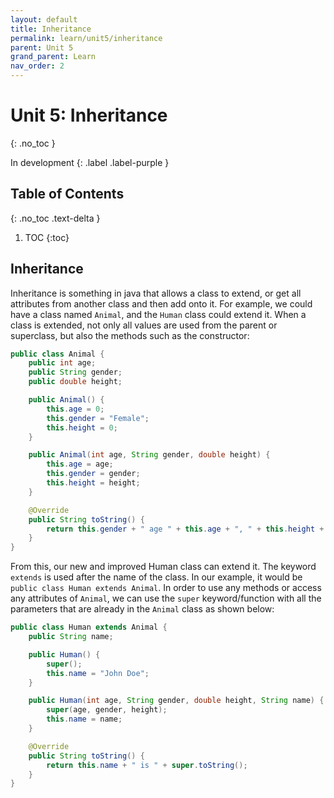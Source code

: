 ```yaml
---
layout: default
title: Inheritance
permalink: learn/unit5/inheritance
parent: Unit 5
grand_parent: Learn
nav_order: 2
---
```


<!-- prettier-ignore-start -->

# Unit 5: Inheritance

{: .no_toc }

In development {: .label .label-purple }

## Table of Contents

{: .no_toc .text-delta }

1. TOC {:toc}
 <!-- prettier-ignore-end -->

## Inheritance

Inheritance is something in java that allows a class to extend, or get all
attributes from another class and then add onto it. For example, we could have a
class named `Animal`, and the `Human` class could extend it. When a class is
extended, not only all values are used from the parent or superclass, but also
the methods such as the constructor:

```java
public class Animal {
    public int age;
    public String gender;
    public double height;

    public Animal() {
        this.age = 0;
        this.gender = "Female";
        this.height = 0;
    }

    public Animal(int age, String gender, double height) {
        this.age = age;
        this.gender = gender;
        this.height = height;
    }

    @Override
    public String toString() {
        return this.gender + " age " + this.age + ", " + this.height + "cm tall.";
    }
}
```

From this, our new and improved Human class can extend it. The keyword `extends`
is used after the name of the class. In our example, it would be
`public class Human extends Animal`. In order to use any methods or access any
attributes of `Animal`, we can use the `super` keyword/function with all the
parameters that are already in the `Animal` class as shown below:

```java
public class Human extends Animal {
    public String name;

    public Human() {
        super();
        this.name = "John Doe";
    }

    public Human(int age, String gender, double height, String name) {
        super(age, gender, height);
        this.name = name;
    }

    @Override
    public String toString() {
        return this.name + " is " + super.toString();
    }
}
```
